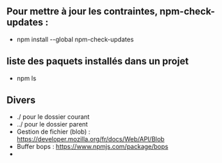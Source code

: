 ## Pour mettre à jour les contraintes, npm-check-updates : 
- npm install --global npm-check-updates
## liste des paquets installés dans un projet
- npm ls
## Divers
- ./ pour le dossier courant 
- ../ pour le dossier parent
- Gestion de fichier (blob) : https://developer.mozilla.org/fr/docs/Web/API/Blob
- Buffer bops : https://www.npmjs.com/package/bops
- 
